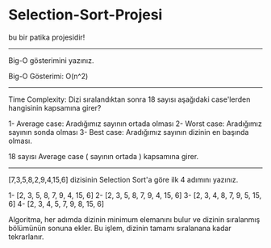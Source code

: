 # Selection-Sort-Projesi
bu bir patika projesidir!


******
Big-O gösterimini yazınız.

Big-O Gösterimi: O(n^2)

******
Time Complexity: Dizi sıralandıktan sonra 18 sayısı aşağıdaki case'lerden hangisinin kapsamına girer?

1-   Average case:   Aradığımız sayının ortada olması
2-   Worst case:     Aradığımız sayının sonda olması
3-   Best case:      Aradığımız sayının dizinin en başında olması.

18 sayısı Average case ( sayının ortada ) kapsamına girer.

*******
[7,3,5,8,2,9,4,15,6] dizisinin Selection Sort'a göre ilk 4 adımını yazınız.


1-  [2, 3, 5, 8, 7, 9, 4, 15, 6]
2-  [2, 3, 5, 8, 7, 9, 4, 15, 6]
3-  [2, 3, 4, 8, 7, 9, 5, 15, 6]
4-  [2, 3, 4, 5, 7, 9, 8, 15, 6]


Algoritma, her adımda dizinin minimum elemanını bulur ve dizinin sıralanmış bölümünün sonuna ekler. Bu işlem, dizinin tamamı sıralanana kadar tekrarlanır.


